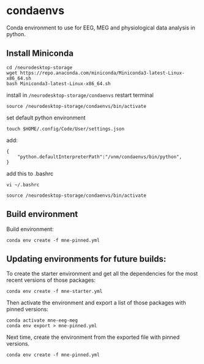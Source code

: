 # condaenvs
Conda environment to use for EEG, MEG and physiological data analysis in python. 

## Install Miniconda
```
cd /neurodesktop-storage
wget https://repo.anaconda.com/miniconda/Miniconda3-latest-Linux-x86_64.sh
bash Miniconda3-latest-Linux-x86_64.sh 

```
install in `/neurodesktop-storage/condaenvs`
restart terminal

```
source /neurodesktop-storage/condaenvs/bin/activate 
```

set default python environment

```
touch $HOME/.config/Code/User/settings.json
```

add:
```
{
    "python.defaultInterpreterPath":"/vnm/condaenvs/bin/python",
}
```

add this to .bashrc
``` 
vi ~/.bashrc
```

```
source /neurodesktop-storage/condaenvs/bin/activate 
```

## Build environment

Build environment:
```
conda env create -f mne-pinned.yml
```

## Updating environments for future builds:

To create the starter environment and get all the dependencies for the most recent versions of those packages:
```
conda env create -f mne-starter.yml
```

Then activate the environment and export a list of those packages with pinned versions:
```
conda activate mne-eeg-meg
conda env export > mne-pinned.yml
```

Next time, create the environment from the exported file with pinned versions. 
```
conda env create -f mne-pinned.yml
```
